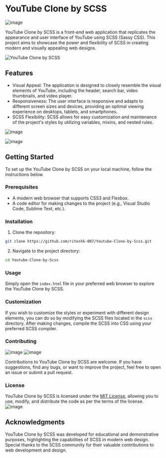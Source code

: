 # YouTube Clone by SCSS
![image](https://github.com/riteshk-007/Youtube-Clone-by-Scss/assets/135107962/7e16f05a-0ab0-48bb-9734-63fc7f602267)

YouTube Clone by SCSS is a front-end web application that replicates the appearance and user interface of YouTube using SCSS (Sassy CSS). This project aims to showcase the power and flexibility of SCSS in creating modern and visually appealing web designs.

![YouTube Clone by SCSS](https://example.com/path/to/screenshot.png)

## Features

- Visual Appeal: The application is designed to closely resemble the visual elements of YouTube, including the header, search bar, video thumbnails, and video player.
- Responsiveness: The user interface is responsive and adapts to different screen sizes and devices, providing an optimal viewing experience on desktops, tablets, and smartphones.
- SCSS Flexibility: SCSS allows for easy customization and maintenance of the project's styles by utilizing variables, mixins, and nested rules.

![image](https://github.com/riteshk-007/Youtube-Clone-by-Scss/assets/135107962/42163241-8c1f-4e7e-9ac6-3cd52ce93970)


![image](https://github.com/riteshk-007/Youtube-Clone-by-Scss/assets/135107962/40c830e0-e5b5-42ee-8e65-96032be315e2)


## Getting Started

To set up the YouTube Clone by SCSS on your local machine, follow the instructions below.

### Prerequisites

- A modern web browser that supports CSS3 and Flexbox.
- A code editor for making changes to the project (e.g., Visual Studio Code, Sublime Text, etc.).

### Installation

1. Clone the repository:

```bash
git clone https://github.com/riteshk-007/Youtube-Clone-by-Scss.git
```

2. Navigate to the project directory:

```bash
cd Youtube-Clone-by-Scss
```

### Usage

Simply open the `index.html` file in your preferred web browser to explore the YouTube Clone by SCSS.

### Customization

If you wish to customize the styles or experiment with different design elements, you can do so by modifying the SCSS files located in the `scss` directory. After making changes, compile the SCSS into CSS using your preferred SCSS compiler.

### Contributing
![image](https://github.com/riteshk-007/Youtube-Clone-by-Scss/assets/135107962/dc907ca2-46e2-4605-98b2-5a5640251ba0) ![image](https://github.com/riteshk-007/Youtube-Clone-by-Scss/assets/135107962/77c93a06-ea79-4163-8e03-266f4c595e18)


Contributions to YouTube Clone by SCSS are welcome. If you have suggestions, find any bugs, or want to improve the project, feel free to open an issue or submit a pull request.

### License

YouTube Clone by SCSS is licensed under the [MIT License](https://opensource.org/licenses/MIT), allowing you to use, modify, and distribute the code as per the terms of the license.
![image](https://github.com/riteshk-007/Youtube-Clone-by-Scss/assets/135107962/de14db06-1045-4786-9fca-27844f1a61d0)

## Acknowledgments

YouTube Clone by SCSS was developed for educational and demonstrative purposes, highlighting the capabilities of SCSS in modern web design. Special thanks to the SCSS community for their valuable contributions to web development and design.
